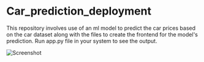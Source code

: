 # Car_prediction_deployment
This repository involves use of an ml model to predict the car prices based on the car dataset along with the files to create the frontend for the model's prediction.
Run app.py file in your system to see the output.

![Screenshot](pic_1.jpg)
